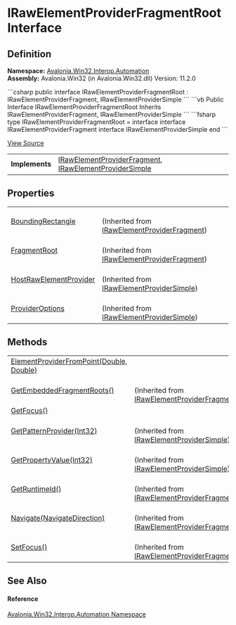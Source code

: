 # IRawElementProviderFragmentRoot Interface




## Definition
**Namespace:** <a href="N_Avalonia_Win32_Interop_Automation">Avalonia.Win32.Interop.Automation</a>  
**Assembly:** Avalonia.Win32 (in Avalonia.Win32.dll) Version: 11.2.0

<Tabs groupId="api-code-preview">
<TabItem value="csharp" label="C#">
```csharp
public interface IRawElementProviderFragmentRoot : IRawElementProviderFragment, 
	IRawElementProviderSimple
```
</TabItem>
<TabItem value="vb" label="VB">
```vb
Public Interface IRawElementProviderFragmentRoot
	Inherits IRawElementProviderFragment, IRawElementProviderSimple
```
</TabItem>
<TabItem value="fsharp" label="F#">
```fsharp
type IRawElementProviderFragmentRoot = 
    interface
        interface IRawElementProviderFragment
        interface IRawElementProviderSimple
    end
```
</TabItem>
</Tabs>



<a href="https://github.com/AvaloniaUI/Avalonia/tree/master/src/Windows/Avalonia.Win32/Interop/Automation/IRawElementProviderFragmentRoot.cs" title="View the source code">View Source</a>

<table>
<tr><td><strong>Implements</strong></td><td><a href="T_Avalonia_Win32_Interop_Automation_IRawElementProviderFragment">IRawElementProviderFragment</a>, <a href="T_Avalonia_Win32_Interop_Automation_IRawElementProviderSimple">IRawElementProviderSimple</a></td></tr>
</table>



## Properties
<table>
<tr>
<td><a href="P_Avalonia_Win32_Interop_Automation_IRawElementProviderFragment_BoundingRectangle">BoundingRectangle</a></td>
<td><br />(Inherited from <a href="T_Avalonia_Win32_Interop_Automation_IRawElementProviderFragment">IRawElementProviderFragment</a>)</td>
</tr>
<tr>
<td><a href="P_Avalonia_Win32_Interop_Automation_IRawElementProviderFragment_FragmentRoot">FragmentRoot</a></td>
<td><br />(Inherited from <a href="T_Avalonia_Win32_Interop_Automation_IRawElementProviderFragment">IRawElementProviderFragment</a>)</td>
</tr>
<tr>
<td><a href="P_Avalonia_Win32_Interop_Automation_IRawElementProviderSimple_HostRawElementProvider">HostRawElementProvider</a></td>
<td><br />(Inherited from <a href="T_Avalonia_Win32_Interop_Automation_IRawElementProviderSimple">IRawElementProviderSimple</a>)</td>
</tr>
<tr>
<td><a href="P_Avalonia_Win32_Interop_Automation_IRawElementProviderSimple_ProviderOptions">ProviderOptions</a></td>
<td><br />(Inherited from <a href="T_Avalonia_Win32_Interop_Automation_IRawElementProviderSimple">IRawElementProviderSimple</a>)</td>
</tr>
</table>

## Methods
<table>
<tr>
<td><a href="M_Avalonia_Win32_Interop_Automation_IRawElementProviderFragmentRoot_ElementProviderFromPoint">ElementProviderFromPoint(Double, Double)</a></td>
<td> </td>
</tr>
<tr>
<td><a href="M_Avalonia_Win32_Interop_Automation_IRawElementProviderFragment_GetEmbeddedFragmentRoots">GetEmbeddedFragmentRoots()</a></td>
<td><br />(Inherited from <a href="T_Avalonia_Win32_Interop_Automation_IRawElementProviderFragment">IRawElementProviderFragment</a>)</td>
</tr>
<tr>
<td><a href="M_Avalonia_Win32_Interop_Automation_IRawElementProviderFragmentRoot_GetFocus">GetFocus()</a></td>
<td> </td>
</tr>
<tr>
<td><a href="M_Avalonia_Win32_Interop_Automation_IRawElementProviderSimple_GetPatternProvider">GetPatternProvider(Int32)</a></td>
<td><br />(Inherited from <a href="T_Avalonia_Win32_Interop_Automation_IRawElementProviderSimple">IRawElementProviderSimple</a>)</td>
</tr>
<tr>
<td><a href="M_Avalonia_Win32_Interop_Automation_IRawElementProviderSimple_GetPropertyValue">GetPropertyValue(Int32)</a></td>
<td><br />(Inherited from <a href="T_Avalonia_Win32_Interop_Automation_IRawElementProviderSimple">IRawElementProviderSimple</a>)</td>
</tr>
<tr>
<td><a href="M_Avalonia_Win32_Interop_Automation_IRawElementProviderFragment_GetRuntimeId">GetRuntimeId()</a></td>
<td><br />(Inherited from <a href="T_Avalonia_Win32_Interop_Automation_IRawElementProviderFragment">IRawElementProviderFragment</a>)</td>
</tr>
<tr>
<td><a href="M_Avalonia_Win32_Interop_Automation_IRawElementProviderFragment_Navigate">Navigate(NavigateDirection)</a></td>
<td><br />(Inherited from <a href="T_Avalonia_Win32_Interop_Automation_IRawElementProviderFragment">IRawElementProviderFragment</a>)</td>
</tr>
<tr>
<td><a href="M_Avalonia_Win32_Interop_Automation_IRawElementProviderFragment_SetFocus">SetFocus()</a></td>
<td><br />(Inherited from <a href="T_Avalonia_Win32_Interop_Automation_IRawElementProviderFragment">IRawElementProviderFragment</a>)</td>
</tr>
</table>

## See Also


#### Reference
<a href="N_Avalonia_Win32_Interop_Automation">Avalonia.Win32.Interop.Automation Namespace</a>  
